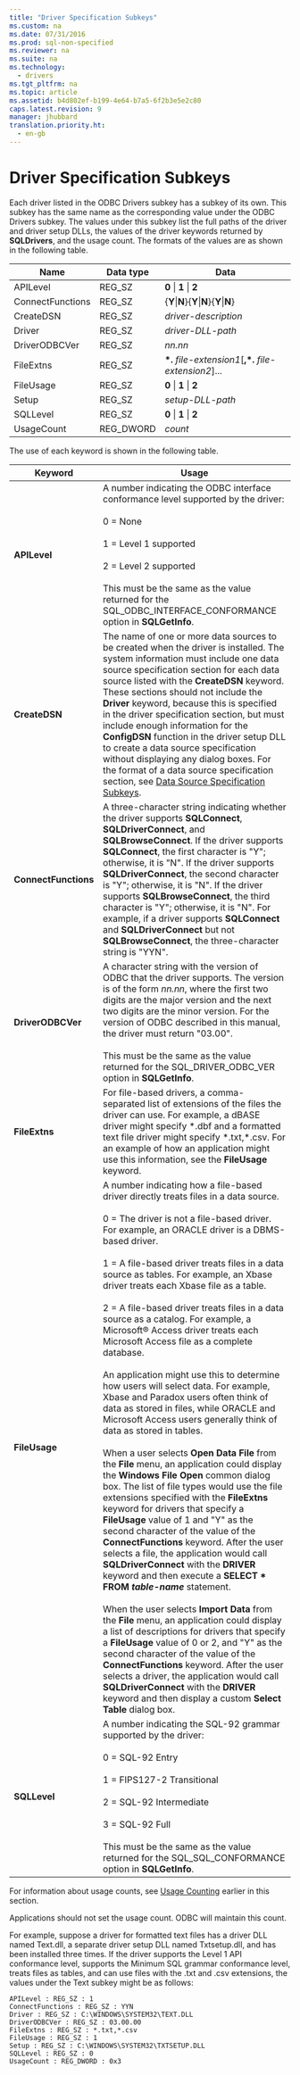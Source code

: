 ```yaml
---
title: "Driver Specification Subkeys"
ms.custom: na
ms.date: 07/31/2016
ms.prod: sql-non-specified
ms.reviewer: na
ms.suite: na
ms.technology: 
  - drivers
ms.tgt_pltfrm: na
ms.topic: article
ms.assetid: b4d802ef-b199-4e64-b7a5-6f2b3e5e2c80
caps.latest.revision: 9
manager: jhubbard
translation.priority.ht: 
  - en-gb
---
```

# Driver Specification Subkeys
Each driver listed in the ODBC Drivers subkey has a subkey of its own. This subkey has the same name as the corresponding value under the ODBC Drivers subkey. The values under this subkey list the full paths of the driver and driver setup DLLs, the values of the driver keywords returned by **SQLDrivers**, and the usage count. The formats of the values are as shown in the following table.  
  
|Name|Data type|Data|  
|----------|---------------|----------|  
|APILevel|REG_SZ|**0** &#124; **1** &#124; **2**|  
|ConnectFunctions|REG_SZ|{**Y**&#124;**N**}{**Y**&#124;**N**}{**Y**&#124;**N**}|  
|CreateDSN|REG_SZ|*driver-description*|  
|Driver|REG_SZ|*driver-DLL-path*|  
|DriverODBCVer|REG_SZ|*nn.nn*|  
|FileExtns|REG_SZ|**\*.** *file-extension1*[**,\*.** *file-extension2*]...|  
|FileUsage|REG_SZ|**0** &#124; **1** &#124; **2**|  
|Setup|REG_SZ|*setup-DLL-path*|  
|SQLLevel|REG_SZ|**0** &#124; **1** &#124; **2**|  
|UsageCount|REG_DWORD|*count*|  
  
 The use of each keyword is shown in the following table.  
  
|Keyword|Usage|  
|-------------|-----------|  
|**APILevel**|A number indicating the ODBC interface conformance level supported by the driver:<br /><br /> 0 = None<br /><br /> 1 = Level 1 supported<br /><br /> 2 = Level 2 supported<br /><br /> This must be the same as the value returned for the SQL_ODBC_INTERFACE_CONFORMANCE option in **SQLGetInfo**.|  
|**CreateDSN**|The name of one or more data sources to be created when the driver is installed. The system information must include one data source specification section for each data source listed with the **CreateDSN** keyword. These sections should not include the **Driver** keyword, because this is specified in the driver specification section, but must include enough information for the **ConfigDSN** function in the driver setup DLL to create a data source specification without displaying any dialog boxes. For the format of a data source specification section, see [Data Source Specification Subkeys](../content/Data-Source-Specification-Subkeys.md).|  
|**ConnectFunctions**|A three-character string indicating whether the driver supports **SQLConnect**, **SQLDriverConnect**, and **SQLBrowseConnect**. If the driver supports **SQLConnect**, the first character is "Y"; otherwise, it is "N". If the driver supports **SQLDriverConnect**, the second character is "Y"; otherwise, it is "N". If the driver supports **SQLBrowseConnect**, the third character is "Y"; otherwise, it is "N". For example, if a driver supports **SQLConnect** and **SQLDriverConnect** but not **SQLBrowseConnect**, the three-character string is "YYN".|  
|**DriverODBCVer**|A character string with the version of ODBC that the driver supports. The version is of the form *nn.nn*, where the first two digits are the major version and the next two digits are the minor version. For the version of ODBC described in this manual, the driver must return "03.00".<br /><br /> This must be the same as the value returned for the SQL_DRIVER_ODBC_VER option in **SQLGetInfo**.|  
|**FileExtns**|For file-based drivers, a comma-separated list of extensions of the files the driver can use. For example, a dBASE driver might specify \*.dbf and a formatted text file driver might specify \*.txt,\*.csv. For an example of how an application might use this information, see the **FileUsage** keyword.|  
|**FileUsage**|A number indicating how a file-based driver directly treats files in a data source.<br /><br /> 0 = The driver is not a file-based driver. For example, an ORACLE driver is a DBMS-based driver.<br /><br /> 1 = A file-based driver treats files in a data source as tables. For example, an Xbase driver treats each Xbase file as a table.<br /><br /> 2 = A file-based driver treats files in a data source as a catalog. For example, a Microsoft® Access driver treats each Microsoft Access file as a complete database.<br /><br /> An application might use this to determine how users will select data. For example, Xbase and Paradox users often think of data as stored in files, while ORACLE and Microsoft Access users generally think of data as stored in tables.<br /><br /> When a user selects **Open Data File** from the **File** menu, an application could display the **Windows File Open** common dialog box. The list of file types would use the file extensions specified with the **FileExtns** keyword for drivers that specify a **FileUsage** value of 1 and "Y" as the second character of the value of the **ConnectFunctions** keyword. After the user selects a file, the application would call **SQLDriverConnect** with the **DRIVER** keyword and then execute a **SELECT \* FROM *table-name*** statement.<br /><br /> When the user selects **Import Data** from the **File** menu, an application could display a list of descriptions for drivers that specify a **FileUsage** value of 0 or 2, and "Y" as the second character of the value of the **ConnectFunctions** keyword. After the user selects a driver, the application would call **SQLDriverConnect** with the **DRIVER** keyword and then display a custom **Select Table** dialog box.|  
|**SQLLevel**|A number indicating the SQL-92 grammar supported by the driver:<br /><br /> 0 = SQL-92 Entry<br /><br /> 1 = FIPS127-2 Transitional<br /><br /> 2 = SQL-92 Intermediate<br /><br /> 3 = SQL-92 Full<br /><br /> This must be the same as the value returned for the SQL_SQL_CONFORMANCE option in **SQLGetInfo**.|  
  
 For information about usage counts, see [Usage Counting](../content/Usage-Counting.md) earlier in this section.  
  
 Applications should not set the usage count. ODBC will maintain this count.  
  
 For example, suppose a driver for formatted text files has a driver DLL named Text.dll, a separate driver setup DLL named Txtsetup.dll, and has been installed three times. If the driver supports the Level 1 API conformance level, supports the Minimum SQL grammar conformance level, treats files as tables, and can use files with the .txt and .csv extensions, the values under the Text subkey might be as follows:  
  
```  
APILevel : REG_SZ : 1  
ConnectFunctions : REG_SZ : YYN  
Driver : REG_SZ : C:\WINDOWS\SYSTEM32\TEXT.DLL  
DriverODBCVer : REG_SZ : 03.00.00  
FileExtns : REG_SZ : *.txt,*.csv  
FileUsage : REG_SZ : 1  
Setup : REG_SZ : C:\WINDOWS\SYSTEM32\TXTSETUP.DLL  
SQLLevel : REG_SZ : 0  
UsageCount : REG_DWORD : 0x3  
```